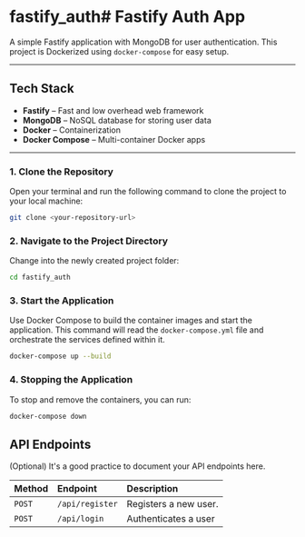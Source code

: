# fastify_auth# Fastify Auth App

A simple Fastify application with MongoDB for user authentication. This project is Dockerized using `docker-compose` for easy setup.

---

##  Tech Stack

- **Fastify** – Fast and low overhead web framework
- **MongoDB** – NoSQL database for storing user data
- **Docker** – Containerization
- **Docker Compose** – Multi-container Docker apps

---


### 1. Clone the Repository

Open your terminal and run the following command to clone the project to your local machine:

```bash
git clone <your-repository-url>
```

### 2. Navigate to the Project Directory

Change into the newly created project folder:

```bash
cd fastify_auth
```

### 3. Start the Application

Use Docker Compose to build the container images and start the application. This command will read the `docker-compose.yml` file and orchestrate the services defined within it.

```bash
docker-compose up --build
```
### 4. Stopping the Application
To stop and remove the containers, you can run:

```bash
docker-compose down
```

## API Endpoints

(Optional) It's a good practice to document your API endpoints here.

| Method | Endpoint        | Description                     |
| :----- | :-------------- | :------------------------------ |
| `POST` | `/api/register` | Registers a new user.           |
| `POST` | `/api/login`    | Authenticates a user            |






